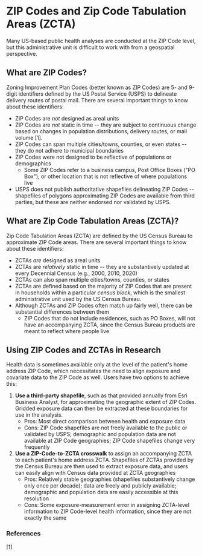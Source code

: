 # ZIP Codes and Zip Code Tabulation Areas (ZCTA)

Many US-based public health analyses are conducted at the ZIP Code level, but this administrative unit is difficult to work with from a geospatial perspective.

## What are ZIP Codes?

Zoning Improvement Plan Codes (better known as ZIP Codes) are 5- and 9-digit identifiers defined by the US Postal Service (USPS) to delineate delivery routes of postal mail. There are several important things to know about these identifiers:

+ ZIP Codes are *not* designed as areal units
+ ZIP Codes are *not* static in time -- they are subject to continuous change based on changes in population distributions, delivery routes, or mail volume [1]. 
+ ZIP Codes can span multiple cities/towns, counties, or even states -- they do not adhere to municipal boundaries
+ ZIP Codes were not designed to be reflective of populations or demographics
	+ Some ZIP Codes refer to a business campus, Post Office Boxes ("PO Box"), or other location that is not reflective of where populations live
+ USPS does not publish authoritative shapefiles delineating ZIP Codes -- shapefiles of polygons approximating ZIP Codes are available from third parties, but these are neither endorsed nor validated by USPS.

## What are Zip Code Tabulation Areas (ZCTA)?

Zip Code Tabulation Areas (ZCTA) are defined by the US Census Bureau to approximate ZIP Code areas. There are several important things to know about these identifiers:

+ ZCTAs *are* designed as areal units
+ ZCTAs are *relatively* static in time -- they are substantively updated at every Decennial Census (e.g., 2000, 2010, 2020)
+ ZCTAs can also span multiple cities/towns, counties, or states
+ ZCTAs are defined based on the majority of ZIP Codes that are present in households within a particular *census block*, which is the smallest administrative unit used by the US Census Bureau.
+ Although ZCTAs and ZIP Codes often match up fairly well, there can be substantial differences between them
	+ ZIP Codes that do not include residences, such as PO Boxes, will not have an accompanying ZCTA, since the Census Bureau products are meant to reflect where people live

## Using ZIP Codes and ZCTAs in Research

Health data is sometimes available only at the level of the patient's home address ZIP Code, which necessitates the need to align exposure and covariate data to the ZIP Code as well. Users have two options to achieve this:

1. **Use a third-party shapefile**, such as that provided annually from Esri Business Analyst, for approximating the geographic extent of ZIP Codes. Gridded exposure data can then be extracted at these boundaries for use in the analysis.
	+ Pros: Most direct comparison between health and exposure data
	+ Cons: ZIP Code shapefiles are not freely available to the public or validated by USPS; demographic and population data are not available at ZIP Code geographies; ZIP Code shapefiles change very frequently
2. **Use a ZIP-Code-to-ZCTA crosswalk** to assign an accompanying ZCTA to each patient's home address ZCTA. Shapefiles of ZCTAs provided by the Census Bureau are then used to extract exposure data, and users can easily align with Census data provided at ZCTA geographies
	+ Pros: Relatively stable geographies (shapefiles substantively change only once per decade); data are freely and publicly available; demographic and population data are easily accessible at this resolution
	+ Cons: Some exposure-measurement error in assigning ZCTA-level information to ZIP Code-level health information, since they are not exactly the same

### References

[1] 
